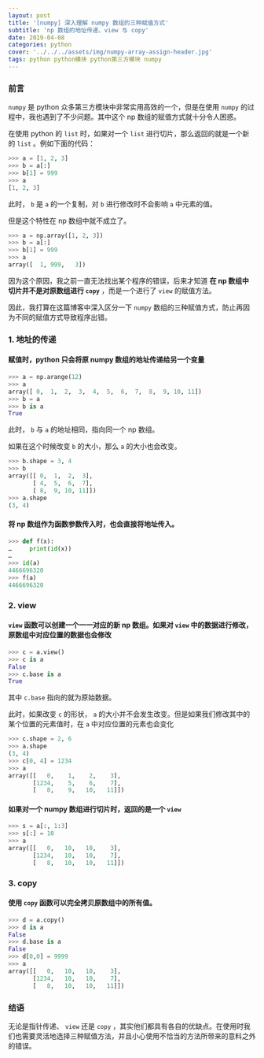 ```yaml
---
layout: post
title: '[numpy] 深入理解 numpy 数组的三种赋值方式'
subtitle: 'np 数组的地址传递、view 与 copy'
date: 2019-04-08
categories: python
cover: '../../../assets/img/numpy-array-assign-header.jpg'
tags: python python模块 python第三方模块 numpy
---
```


### 前言

`numpy` 是 python 众多第三方模块中非常实用高效的一个，但是在使用 `numpy` 的过程中，我也遇到了不少问题。其中这个 np 数组的赋值方式就十分令人困惑。

在使用 python 的 `list` 时，如果对一个 `list` 进行切片，那么返回的就是一个新的 `list` 。例如下面的代码：

```python
>>> a = [1, 2, 3]
>>> b = a[:]
>>> b[1] = 999
>>> a
[1, 2, 3]
```

此时， `b` 是 `a` 的一个复制，对 `b` 进行修改时不会影响 `a` 中元素的值。

但是这个特性在 np 数组中就不成立了。

```python
>>> a = np.array([1, 2, 3])
>>> b = a[:]
>>> b[1] = 999
>>> a
array([  1, 999,   3])
```

因为这个原因，我之前一直无法找出某个程序的错误，后来才知道 **在 np 数组中切片并不是对原数组进行 `copy`** ，而是一个进行了 `view` 的赋值方法。

因此，我打算在这篇博客中深入区分一下 `numpy` 数组的三种赋值方式，防止再因为不同的赋值方式导致程序出错。

### 1. 地址的传递

#### 赋值时，python 只会将原 numpy 数组的**地址**传递给另一个变量

```python
>>> a = np.arange(12)
>>> a
array([ 0,  1,  2,  3,  4,  5,  6,  7,  8,  9, 10, 11])
>>> b = a
>>> b is a
True
```

此时， `b` 与 `a` 的地址相同，指向同一个 np 数组。

如果在这个时候改变 `b` 的大小，那么 `a` 的大小也会改变。

```python
>>> b.shape = 3, 4
>>> b
array([[ 0,  1,  2,  3],
       [ 4,  5,  6,  7],
       [ 8,  9, 10, 11]])
>>> a.shape
(3, 4)
```

#### 将 np 数组作为函数参数传入时，也会直接将地址传入。

```python
>>> def f(x):
…     print(id(x))
…
>>> id(a)
4466696320
>>> f(a)
4466696320
```

### 2. view

#### `view` 函数可以创建一个一一对应的新 np 数组。如果对 `view` 中的数据进行修改，原数组中对应位置的数据也会修改

```python
>>> c = a.view()
>>> c is a
False
>>> c.base is a
True
```

其中 `c.base` 指向的就为原始数据。

此时，如果改变 `c` 的形状， `a` 的大小并不会发生改变。但是如果我们修改其中的某个位置的元素值时，在 `a` 中对应位置的元素也会变化

```python
>>> c.shape = 2, 6
>>> a.shape
(3, 4)
>>> c[0, 4] = 1234
>>> a
array([[   0,    1,    2,    3],
       [1234,    5,    6,    7],
       [   8,    9,   10,   11]])
```

#### 如果对一个 numpy 数组进行切片时，返回的是一个 `view`

```python
>>> s = a[:, 1:3]
>>> s[:] = 10
>>> a
array([[   0,   10,   10,    3],
       [1234,   10,   10,    7],
       [   8,   10,   10,   11]])
```

### 3. copy

#### 使用 `copy` 函数可以完全拷贝原数组中的所有值。

```python
>>> d = a.copy()
>>> d is a
False
>>> d.base is a
False
>>> d[0,0] = 9999
>>> a
array([[   0,   10,   10,    3],
       [1234,   10,   10,    7],
       [   8,   10,   10,   11]])
```

### 结语

无论是指针传递、 `view` 还是 `copy` ，其实他们都具有各自的优缺点。在使用时我们也需要灵活地选择三种赋值方法，并且小心使用不恰当的方法所带来的意料之外的错误。
